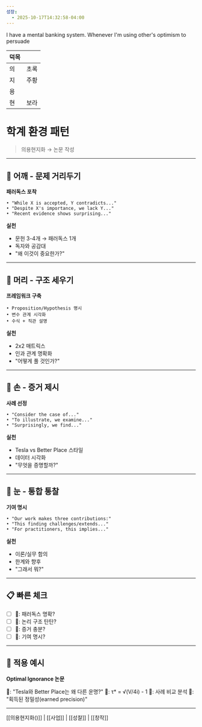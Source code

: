 ```yaml
---
성장:
  - 2025-10-17T14:32:58-04:00
---
```


I have a mental banking system. Whenever I'm using other's optimism to persuade




| 덕목  |     |
| --- | --- |
| 의   | 초록  |
| 지   | 주황  |
| 용   |     |
| 현   | 보라  |

# 학계 환경 패턴

> 의용현지화 → 논문 작성

---

## 🐢 어깨 - 문제 거리두기

**패러독스 포착**
```
• "While X is accepted, Y contradicts..."
• "Despite X's importance, we lack Y..."
• "Recent evidence shows surprising..."
```

**실천**
- 문헌 3-4개 → 패러독스 1개
- 독자와 공감대
- "왜 이것이 중요한가?"

---

## 🐅 머리 - 구조 세우기

**프레임워크 구축**
```
• Proposition/Hypothesis 명시
• 변수 관계 시각화
• 수식 + 직관 설명
```

**실천**
- 2x2 매트릭스
- 인과 관계 명확화
- "어떻게 풀 것인가?"

---

## 🐙 손 - 증거 제시

**사례 선정**
```
• "Consider the case of..."
• "To illustrate, we examine..."
• "Surprisingly, we find..."
```

**실천**
- Tesla vs Better Place 스타일
- 데이터 시각화
- "무엇을 증명할까?"

---

## 👾 눈 - 통합 통찰

**기여 명시**
```
• "Our work makes three contributions:"
• "This finding challenges/extends..."
• "For practitioners, this implies..."
```

**실천**
- 이론/실무 함의
- 한계와 향후
- "그래서 뭐?"

---

## 📋 빠른 체크

- [ ] 🐢: 패러독스 명확?
- [ ] 🐅: 논리 구조 탄탄?
- [ ] 🐙: 증거 충분?
- [ ] 👾: 기여 명시?

---

## 🎯 적용 예시

**Optimal Ignorance 논문**

🐢: "Tesla와 Better Place는 왜 다른 운명?"
🐅: τ* = √(V/4i) - 1
🐙: 사례 비교 분석
👾: "획득된 정밀성(earned precision)"

---

[[의용현지화()]] | [[사업]] | [[성찰]] | [[창작]]